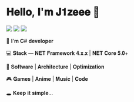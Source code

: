 # 𝐇𝐞𝐥𝐥𝐨, 𝐈'𝐦 𝐉𝟏𝐳𝐞𝐞𝐞 👋

[![](https://img.shields.io/badge/@J1zeee-black?stule=flat-square&logo=github)](https://github.com/J1zeee)
[![](https://img.shields.io/badge/language-blue?stule=flat-square&logo=csharp)]()
[![](https://img.shields.io/badge/language-red?stule=flat-square&logo=Rust)]()

💼 𝐈'𝐦 𝐂# 𝐝𝐞𝐯𝐞𝐥𝐨𝐩𝐞𝐫

💻 𝐒𝐭𝐚𝐜𝐤 — 𝐍𝐄𝐓 𝐅𝐫𝐚𝐦𝐞𝐰𝐨𝐫𝐤 𝟒.𝐱.𝐱 | 𝐍𝐄𝐓 𝐂𝐨𝐫𝐞 𝟓.𝟎+

📖 𝐒𝐨𝐟𝐭𝐰𝐚𝐫𝐞 | 𝐀𝐫𝐜𝐡𝐢𝐭𝐞𝐜𝐭𝐮𝐫𝐞 | 𝐎𝐩𝐭𝐢𝐦𝐢𝐳𝐚𝐭𝐢𝐨𝐧

🎮 𝐆𝐚𝐦𝐞𝐬 | 𝐀𝐧𝐢𝐦𝐞 | 𝐌𝐮𝐬𝐢𝐜 | 𝐂𝐨𝐝𝐞 

🕳️ 𝐊𝐞𝐞𝐩 𝐢𝐭 𝐬𝐢𝐦𝐩𝐥𝐞...
